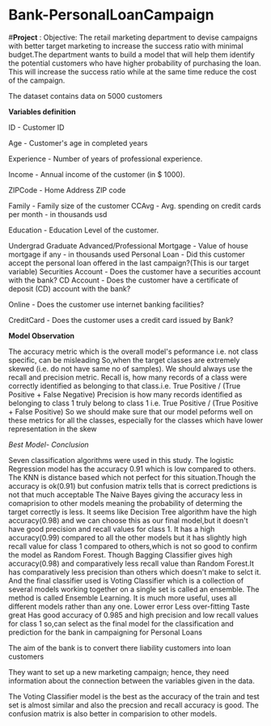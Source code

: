 # Bank-PersonalLoanCampaign
#**Project** :
Objective: The retail marketing department to devise campaigns with better target marketing to increase the success ratio with minimal budget.The department wants to build a model that will help them identify the potential customers who have higher probability of purchasing the loan. This will increase the success ratio while at the same time reduce the cost of the campaign.

The dataset contains data on 5000 customers

**Variables definition**

ID - Customer ID

Age - Customer's age in completed years

Experience - Number of years of professional experience.

Income - Annual income of the customer (in $ 1000).

ZIPCode - Home Address ZIP code

Family - Family size of the customer
CCAvg - Avg. spending on credit cards per month - in thousands usd

Education - Education Level of the customer.

Undergrad
Graduate
Advanced/Professional
Mortgage - Value of house mortgage if any - in thousands used
Personal Loan - Did this customer accept the personal loan offered in the last campaign?(This is our target variable)
Securities Account - Does the customer have a securities account with the bank?
CD Account - Does the customer have a certificate of deposit (CD) account with the bank?

Online - Does the customer use internet banking facilities?

CreditCard - Does the customer uses a credit card issued by Bank?

**Model Observation**

The accuracy metric which is the overall model's peformance i.e. not class specific, can be misleading
So,when the target classes are extremely skewed (i.e. do not have same no of samples). We should always use the recall and precision metric.
Recall is, how many records of a class were correctly identified as belonging to that class.i.e. True Positive / (True Positive + False Negative)
Precision is how many records identified as belonging to class 1 truly belong to class 1 i.e. True Positive / (True Positive + False Positive)
So we should make sure that our model peforms well on these metrics for all the classes, especially for the classes which have lower representation in the skew

*Best Model- Conclusion*

Seven classification algorithms were used in this study.
The logistic Regression model has the accuracy 0.91 which is low compared to others.
The KNN is distance based which not perfect for this situation.Though the accuracy is ok(0.91) but confusion matrix tells that is correct predictions is not that much acceptable
The Naive Bayes giving the accuracy less in comaprision to other models meaning the probability of determing the target correctly is less.
It seems like Decision Tree algorithm have the high accuracy(0.98) and we can choose this as our final model,but it doesn't have good precision and recall values for class 1.
It has a high accuracy(0.99) compared to all the other models but it has slightly high recall value for class 1 compared to others,which is not so good to confirm the model as Random Forest.
Though Bagging Classifier gives high accuracy(0.98) and comparatively less recall value than Random Forest.It has comparatively less precision than others which doesn't make to selct it.
And the final classifier used is Voting Classifier which is a collection of several models working together on a single set is called an ensemble. The method is called Ensemble Learning. It is much more useful, uses all different models rather than any one.
Lower error
Less over-fitting
Taste great
Has good accuracy of 0.985 and high precision and low recall values for class 1 so,can select as the final model for the classification and prediction for the bank in campaigning for Personal Loans

The aim of the bank is to convert there liability customers into loan customers

They want to set up a new marketing campaign; hence, they need information about the connection between the variables given in the data.

The Voting Classifier model is the best as the accuracy of the train and test set is almost similar and also the precsion and recall accuracy is good. The confusion matrix is also better in comparision to other models.
